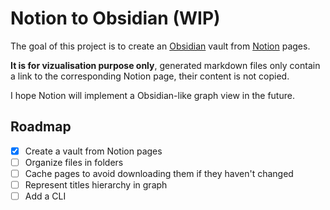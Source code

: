 # Notion to Obsidian (WIP)

The goal of this project is to create an [Obsidian](https://obsidian.md/) vault from [Notion](https://www.notion.so/) pages.

**It is for vizualisation purpose only**, generated markdown files only contain a link to the corresponding Notion page, their content is not copied.

I hope Notion will implement a Obsidian-like graph view in the future.

## Roadmap

- [x] Create a vault from Notion pages
- [ ] Organize files in folders
- [ ] Cache pages to avoid downloading them if they haven't changed
- [ ] Represent titles hierarchy in graph
- [ ] Add a CLI
